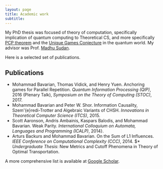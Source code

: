```yaml
---
layout: page
title: Academic work
subtitle:
---
```


My PhD thesis was focused of theory of computation, specifically implication of quantum computing to Theoretical CS, and more specifically [PCP theorem](https://en.wikipedia.org/wiki/PCP_theorem) and the [Unique Games Conjecture](https://en.wikipedia.org/wiki/Unique_games_conjecture) in the quantum world. My advisor was Prof. [Madhu Sudan](http://madhu.seas.harvard.edu/). 

Here is a selected set of publications.

## Publications

* Mohammad Bavarian, Thomas Vidick, and Henry Yuen. Anchoring games for Parallel Repetition.
_Quantum Information Processing (QIP)_, 2016 (Plenary Talk), _Symposium on the Theory of Computing (STOC)_, 2017.
* Mohammad Bavarian and Peter W. Shor. Information Causality, Szem\'{e}redi-Trotter and Algebraic Variants of CHSH. _Innovations in Theoretical Computer Science (ITCS)_, 2015.
* Scott Aaronson, Andris Ambainis, Kaspars Balodis, and Mohammad Bavarian. Weak Parity. _International Colloquium on Automata, Languages and Programming (ICALP)_, 2014}.
* Arturs Backurs and Mohammad Bavarian. On the Sum of L1 Influences. _IEEE Conference on Computational Complexity (CCC)_, 2014.
$* _Undergraduate Thesis_: New Metrics and Cutoff Phenomena in Theory of Optimal Transportation. 

A more comprehensive list is available at [Google Scholar](https://scholar.google.com/citations?user=uMg7CEAAAAAJ).
